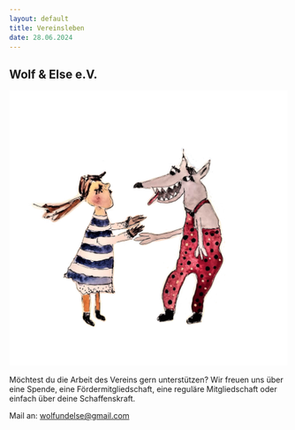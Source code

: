 ```yaml
---
layout: default
title: Vereinsleben
date: 28.06.2024
---
```


## Wolf & Else e.V.

<span class="image main"><img src="images/Vereinsbild.jpg" alt="" /></span>

Möchtest du die Arbeit des Vereins gern unterstützen?
Wir freuen uns über eine Spende, eine Fördermitgliedschaft, eine reguläre Mitgliedschaft oder einfach über deine Schaffenskraft. 

Mail an: wolfundelse@gmail.com